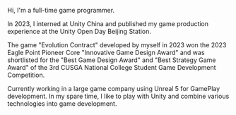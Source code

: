 Hi, I'm a full-time game programmer.

In 2023, I interned at Unity China and published my game production experience at the Unity Open Day Beijing Station.

The game "Evolution Contract" developed by myself in 2023 won the 2023 Eagle Point Pioneer Core "Innovative Game Design Award" and was shortlisted for the "Best Game Design Award" and "Best Strategy Game Award" of the 3rd CUSGA National College Student Game Development Competition.

Currently working in a large game company using Unreal 5 for GamePlay development. In my spare time, I like to play with Unity and combine various technologies into game development.
